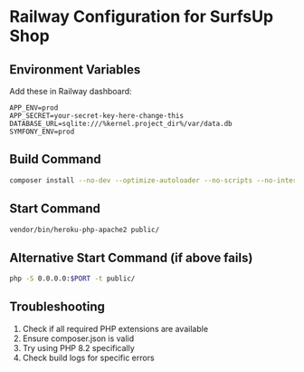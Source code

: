 # Railway Configuration for SurfsUp Shop

## Environment Variables
Add these in Railway dashboard:

```
APP_ENV=prod
APP_SECRET=your-secret-key-here-change-this
DATABASE_URL=sqlite:///%kernel.project_dir%/var/data.db
SYMFONY_ENV=prod
```

## Build Command
```bash
composer install --no-dev --optimize-autoloader --no-scripts --no-interaction
```

## Start Command
```bash
vendor/bin/heroku-php-apache2 public/
```

## Alternative Start Command (if above fails)
```bash
php -S 0.0.0.0:$PORT -t public/
```

## Troubleshooting
1. Check if all required PHP extensions are available
2. Ensure composer.json is valid
3. Try using PHP 8.2 specifically
4. Check build logs for specific errors
